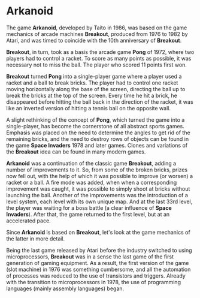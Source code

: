 # Arkanoid
The game **Arkanoid**, developed by Taito in 1986, was based on the game mechanics of arcade machines **Breakout**, produced from 1976 to 1982 by Atari, and was timed to coincide with the 10th anniversary of **Breakout**.

**Breakout**, in turn, took as a basis the arcade game **Pong** of 1972, where two players had to control a racket. To score as many points as possible, it was necessary not to miss the ball. The player who scored 11 points first won.

**Breakout** turned **Pong** into a single-player game where a player used a racket and a ball to break bricks. The player had to control one racket moving horizontally along the base of the screen, directing the ball up to break the bricks at the top of the screen. Every time he hit a brick, he disappeared before hitting the ball back in the direction of the racket, it was like an inverted version of hitting a tennis ball on the opposite wall.

A slight rethinking of the concept of **Pong**, which turned the game into a single-player, has become the cornerstone of all abstract sports games. Emphasis was placed on the need to determine the angles to get rid of the remaining bricks, and the need to destroy rows of objects can be found in the game **Space Invaders** 1978 and later games. Clones and variations of the **Breakout** idea can be found in many modern games.

**Arkanoid** was a continuation of the classic game **Breakout**, adding a number of improvements to it. So, from some of the broken bricks, prizes now fell out, with the help of which it was possible to improve (or worsen) a racket or a ball. A fire mode was added, when when a corresponding improvement was caught, it was possible to simply shoot at bricks without launching the ball. Another of the improvements was the introduction of a level system, each level with its own unique map. And at the last 33rd level, the player was waiting for a boss battle (a clear influence of **Space Invaders**). After that, the game returned to the first level, but at an accelerated pace.

Since **Arkanoid** is based on **Breakout**, let's look at the game mechanics of the latter in more detail.

Being the last game released by Atari before the industry switched to using microprocessors, **Breakout** was in a sense the last game of the first generation of gaming equipment. As a result, the first version of the game (slot machine) in 1976 was something cumbersome, and all the automation of processes was reduced to the use of transistors and triggers. Already with the transition to microprocessors in 1978, the use of programming languages (mainly assembly languages) began.
